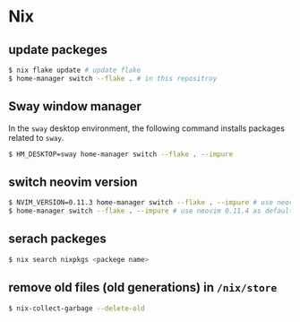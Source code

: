 # Nix

## update packeges

```bash
$ nix flake update # update flake
$ home-manager switch --flake . # in this repositroy
```

## Sway window manager

In the `sway` desktop environment, the following command installs packages related to `sway`.

```bash
$ HM_DESKTOP=sway home-manager switch --flake . --impure
```

## switch neovim version

```bash
$ NVIM_VERSION=0.11.3 home-manager switch --flake . --impure # use neovim 0.11.3
$ home-manager switch --flake . --impure # use neovim 0.11.4 as default
```

## serach packeges

```bash
$ nix search nixpkgs <packege name>
```

## remove old files (old generations) in `/nix/store`

```bash
$ nix-collect-garbage --delete-old
```
